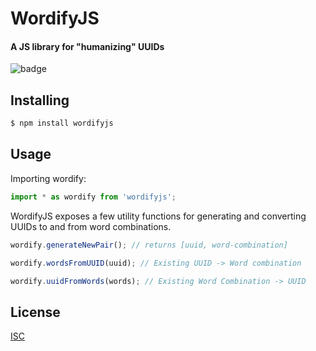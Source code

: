# WordifyJS

#### A JS library for "humanizing" UUIDs

![badge](https://action-badges.now.sh/JasonEtco/example-repo?action=push-test)

## Installing

```bash
$ npm install wordifyjs
```

## Usage

Importing wordify:

```js
import * as wordify from 'wordifyjs';
```

WordifyJS exposes a few utility functions for generating and converting UUIDs to and from word combinations.

```js
wordify.generateNewPair(); // returns [uuid, word-combination]

wordify.wordsFromUUID(uuid); // Existing UUID -> Word combination

wordify.uuidFromWords(words); // Existing Word Combination -> UUID
```

## License

[ISC](LICENSE)
